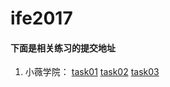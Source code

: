 # ife2017
#### 下面是相关练习的提交地址
1. 小薇学院：
   [task01](http://htmlpreview.github.io/?https://github.com/visugar/ife2017/blob/master/01xiaowei/task01/index.html)
   [task02](http://htmlpreview.github.io/?https://github.com/visugar/ife2017/blob/master/01xiaowei/task02/index.html)
   [task03](http://htmlpreview.github.io/?https://github.com/visugar/ife2017/blob/master/01xiaowei/task03/float.html)
